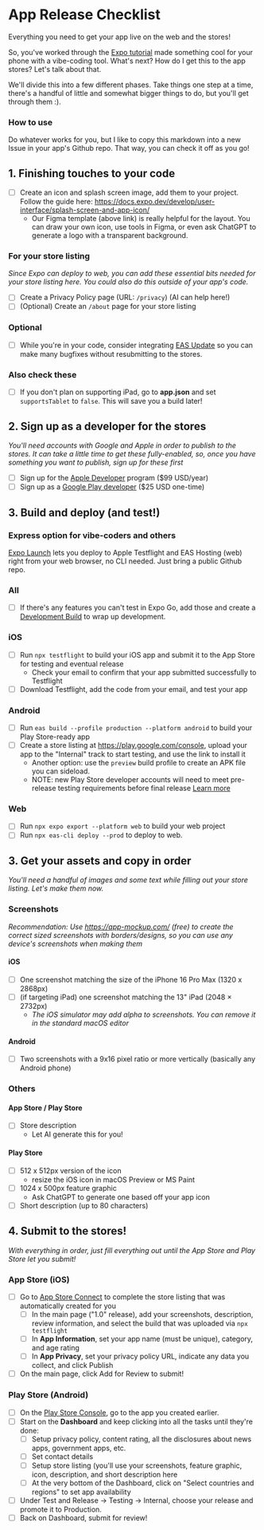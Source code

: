 # App Release Checklist
Everything you need to get your app live on the web and the stores!

So, you've worked through the [Expo tutorial](https://docs.expo.dev/tutorial/introduction/) made something cool for your phone with a vibe-coding tool. What's next? How do I get this to the app stores? Let's talk about that.

We'll divide this into a few different phases. Take things one step at a time, there's a handful of little and somewhat bigger things to do, but you'll get through them :).

### How to use
Do whatever works for you, but I like to copy this markdown into a new Issue in your app's Github repo. That way, you can check it off as you go!

## 1. Finishing touches to your code 
- [ ] Create an icon and splash screen image, add them to your project. Follow the guide here: https://docs.expo.dev/develop/user-interface/splash-screen-and-app-icon/
  - Our Figma template (above link) is really helpful for the layout. You can draw your own icon, use tools in Figma, or even ask ChatGPT to generate a logo with a transparent background.

### For your store listing
_Since Expo can deploy to web, you can add these essential bits needed for your store listing here. You could also do this outside of your app's code._
- [ ] Create a Privacy Policy page (URL: `/privacy`) (AI can help here!)
- [ ] (Optional) Create an `/about` page for your store listing

### Optional
- [ ] While you're in your code, consider integrating [EAS Update](https://docs.expo.dev/eas-update/introduction/) so you can make many bugfixes without resubmitting to the stores.

### Also check these
- [ ] If you don't plan on supporting iPad, go to **app.json** and set `supportsTablet` to `false`. This will save you a build later!

## 2. Sign up as a developer for the stores
_You'll need accounts with Google and Apple in order to publish to the stores. It can take a little time to get these fully-enabled, so, once you have something you want to publish, sign up for these first_
- [ ] Sign up for the [Apple Developer](https://developer.apple.com/) program ($99 USD/year)
- [ ] Sign up as a [Google Play developer](https://play.google.com/console/u/0/signup) ($25 USD one-time)

## 3. Build and deploy (and test!)
### Express option for vibe-coders and others
[Expo Launch](https://launch.expo.dev/) lets you deploy to Apple Testflight and EAS Hosting (web) right from your web browser, no CLI needed. Just bring a public Github repo.

### All
- [ ] If there's any features you can't test in Expo Go, add those and create a [Development Build](https://docs.expo.dev/develop/development-builds/introduction/) to wrap up development.

### iOS
- [ ] Run `npx testflight` to build your iOS app and submit it to the App Store for testing and eventual release
  - Check your email to confirm that your app submitted successfully to Testflight
- [ ] Download Testflight, add the code from your email, and test your app

### Android
- [ ] Run `eas build --profile production --platform android` to build your Play Store-ready app
- [ ] Create a store listing at https://play.google.com/console, upload your app to the "Internal" track to start testing, and use the link to install it
  - Another option: use the `preview` build profile to create an APK file you can sideload.
  - NOTE: new Play Store developer accounts will need to meet pre-release testing requirements before final release [Learn more](https://support.google.com/googleplay/android-developer/answer/14151465?hl=en)

### Web
- [ ] Run `npx expo export --platform web` to build your web project
- [ ] Run `npx eas-cli deploy --prod` to deploy to web.

## 3. Get your assets and copy in order
_You'll need a handful of images and some text while filling out your store listing. Let's make them now._

### Screenshots
_Recommendation: Use https://app-mockup.com/ (free) to create the correct sized screenshots with borders/designs, so you can use any device's screenshots when making them_

#### iOS
- [ ] One screenshot matching the size of the iPhone 16 Pro Max (1320 x 2868px)
- [ ] (if targeting iPad) one screenshot matching the 13" iPad (2048 × 2732px)
  - _The iOS simulator may add alpha to screenshots. You can remove it in the standard macOS editor_

#### Android
- [ ] Two screenshots with a 9x16 pixel ratio or more vertically (basically any Android phone)

### Others

#### App Store / Play Store
- [ ] Store description
  - Let AI generate this for you!

#### Play Store
- [ ] 512 x 512px version of the icon
  - resize the iOS icon in macOS Preview or MS Paint
- [ ] 1024 x 500px feature graphic
  - Ask ChatGPT to generate one based off your app icon
- [ ] Short description (up to 80 characters)

## 4. Submit to the stores!
_With everything in order, just fill everything out until the App Store and Play Store let you submit!_

### App Store (iOS)
- [ ] Go to [App Store Connect](https://appstoreconnect.apple.com/) to complete the store listing that was automatically created for you
  - [ ] In the main page ("1.0" release), add your screenshots, description, review information, and select the build that was uploaded via `npx testflight`
  - [ ] In **App Information**, set your app name (must be unique), category, and age rating
  - [ ] In **App Privacy**, set your privacy policy URL, indicate any data you collect, and click Publish
- [ ] On the main page, click Add for Review to submit!

### Play Store (Android)
- [ ] On the [Play Store Console](https://play.google.com/console), go to the app you created earlier.
- [ ] Start on the **Dashboard** and keep clicking into all the tasks until they're done:
  - [ ] Setup privacy policy, content rating, all the disclosures about news apps, government apps, etc.
  - [ ] Set contact details
  - [ ] Setup store listing (you'll use your screenshots, feature graphic, icon, description, and short description here
  - [ ] At the very bottom of the Dashboard, click on "Select countries and regions" to set app availability
- [ ] Under Test and Release -> Testing -> Internal, choose your release and promote it to Production.
- [ ] Back on Dashboard, submit for review!
